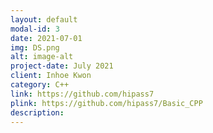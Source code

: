 ```yaml
---
layout: default
modal-id: 3
date: 2021-07-01
img: DS.png
alt: image-alt
project-date: July 2021
client: Inhoe Kwon
category: C++
link: https://github.com/hipass7
plink: https://github.com/hipass7/Basic_CPP
description:
---
```

